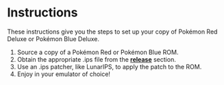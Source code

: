 # Instructions

These instructions give you the steps to set up your copy of Pokémon Red Deluxe or Pokémon Blue Deluxe.

1. Source a copy of a Pokémon Red or Pokémon Blue ROM.
2. Obtain the appropriate .ips file from the [**release**](https://github.com/Sir-Chili/pokered/releases) section.
3. Use an .ips patcher, like LunarIPS, to apply the patch to the ROM.
4. Enjoy in your emulator of choice!